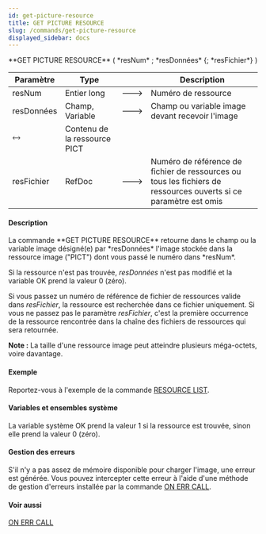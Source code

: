 ```yaml
---
id: get-picture-resource
title: GET PICTURE RESOURCE
slug: /commands/get-picture-resource
displayed_sidebar: docs
---
```


<!--REF #_command_.GET PICTURE RESOURCE.Syntax-->**GET PICTURE RESOURCE** ( *resNum* ; *resDonnées* {; *resFichier*} )<!-- END REF-->
<!--REF #_command_.GET PICTURE RESOURCE.Params-->
| Paramètre | Type |  | Description |
| --- | --- | --- | --- |
| resNum | Entier long | &#x1F852; | Numéro de ressource |
| resDonnées | Champ, Variable | &#x1F852; | Champ ou variable image devant recevoir l'image |
| &#x1F858; | Contenu de la ressource PICT |
| resFichier | RefDoc | &#x1F852; | Numéro de référence de fichier de ressources ou tous les fichiers de ressources ouverts si ce paramètre est omis |

<!-- END REF-->

#### Description 

<!--REF #_command_.GET PICTURE RESOURCE.Summary-->La commande **GET PICTURE RESOURCE** retourne dans le champ ou la variable image désigné(e) par *resDonnées* l'image stockée dans la ressource image ("PICT") dont vous passé le numéro dans *resNum*.<!-- END REF-->

Si la ressource n'est pas trouvée, *resDonnées* n'est pas modifié et la variable OK prend la valeur 0 (zéro). 

Si vous passez un numéro de référence de fichier de ressources valide dans *resFichier*, la ressource est recherchée dans ce fichier uniquement. Si vous ne passez pas le paramètre *resFichier*, c'est la première occurrence de la ressource rencontrée dans la chaîne des fichiers de ressources qui sera retournée. 

**Note :** La taille d'une ressource image peut atteindre plusieurs méga-octets, voire davantage.

#### Exemple 

Reportez-vous à l'exemple de la commande [RESOURCE LIST](resource-list.md).

#### Variables et ensembles système 

La variable système OK prend la valeur 1 si la ressource est trouvée, sinon elle prend la valeur 0 (zéro).

#### Gestion des erreurs 

S'il n'y a pas assez de mémoire disponible pour charger l'image, une erreur est générée. Vous pouvez intercepter cette erreur à l'aide d'une méthode de gestion d'erreurs installée par la commande [ON ERR CALL](on-err-call.md).

#### Voir aussi 

[ON ERR CALL](on-err-call.md)  
